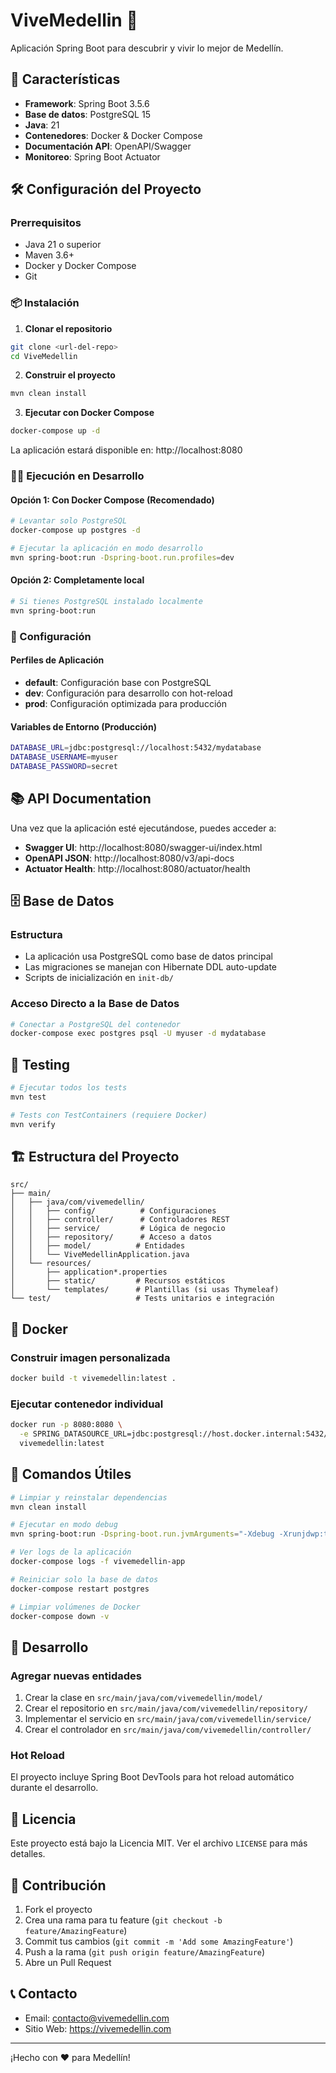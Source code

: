 # ViveMedellin 🌆

Aplicación Spring Boot para descubrir y vivir lo mejor de Medellín.

## 🚀 Características

- **Framework**: Spring Boot 3.5.6
- **Base de datos**: PostgreSQL 15
- **Java**: 21
- **Contenedores**: Docker & Docker Compose
- **Documentación API**: OpenAPI/Swagger
- **Monitoreo**: Spring Boot Actuator

## 🛠️ Configuración del Proyecto

### Prerrequisitos

- Java 21 o superior
- Maven 3.6+
- Docker y Docker Compose
- Git

### 📦 Instalación

1. **Clonar el repositorio**
```bash
git clone <url-del-repo>
cd ViveMedellin
```

2. **Construir el proyecto**
```bash
mvn clean install
```

3. **Ejecutar con Docker Compose**
```bash
docker-compose up -d
```

La aplicación estará disponible en: http://localhost:8080

### 🏃‍♂️ Ejecución en Desarrollo

#### Opción 1: Con Docker Compose (Recomendado)
```bash
# Levantar solo PostgreSQL
docker-compose up postgres -d

# Ejecutar la aplicación en modo desarrollo
mvn spring-boot:run -Dspring-boot.run.profiles=dev
```

#### Opción 2: Completamente local
```bash
# Si tienes PostgreSQL instalado localmente
mvn spring-boot:run
```

### 🔧 Configuración

#### Perfiles de Aplicación

- **default**: Configuración base con PostgreSQL
- **dev**: Configuración para desarrollo con hot-reload
- **prod**: Configuración optimizada para producción

#### Variables de Entorno (Producción)

```bash
DATABASE_URL=jdbc:postgresql://localhost:5432/mydatabase
DATABASE_USERNAME=myuser
DATABASE_PASSWORD=secret
```

## 📚 API Documentation

Una vez que la aplicación esté ejecutándose, puedes acceder a:

- **Swagger UI**: http://localhost:8080/swagger-ui/index.html
- **OpenAPI JSON**: http://localhost:8080/v3/api-docs
- **Actuator Health**: http://localhost:8080/actuator/health

## 🗄️ Base de Datos

### Estructura
- La aplicación usa PostgreSQL como base de datos principal
- Las migraciones se manejan con Hibernate DDL auto-update
- Scripts de inicialización en `init-db/`

### Acceso Directo a la Base de Datos
```bash
# Conectar a PostgreSQL del contenedor
docker-compose exec postgres psql -U myuser -d mydatabase
```

## 🧪 Testing

```bash
# Ejecutar todos los tests
mvn test

# Tests con TestContainers (requiere Docker)
mvn verify
```

## 🏗️ Estructura del Proyecto

```
src/
├── main/
│   ├── java/com/vivemedellin/
│   │   ├── config/          # Configuraciones
│   │   ├── controller/      # Controladores REST
│   │   ├── service/         # Lógica de negocio
│   │   ├── repository/      # Acceso a datos
│   │   ├── model/          # Entidades
│   │   └── ViveMedellinApplication.java
│   └── resources/
│       ├── application*.properties
│       ├── static/         # Recursos estáticos
│       └── templates/      # Plantillas (si usas Thymeleaf)
└── test/                   # Tests unitarios e integración
```

## 🐳 Docker

### Construir imagen personalizada
```bash
docker build -t vivemedellin:latest .
```

### Ejecutar contenedor individual
```bash
docker run -p 8080:8080 \
  -e SPRING_DATASOURCE_URL=jdbc:postgresql://host.docker.internal:5432/mydatabase \
  vivemedellin:latest
```

## 🔄 Comandos Útiles

```bash
# Limpiar y reinstalar dependencias
mvn clean install

# Ejecutar en modo debug
mvn spring-boot:run -Dspring-boot.run.jvmArguments="-Xdebug -Xrunjdwp:transport=dt_socket,server=y,suspend=n,address=5005"

# Ver logs de la aplicación
docker-compose logs -f vivemedellin-app

# Reiniciar solo la base de datos
docker-compose restart postgres

# Limpiar volúmenes de Docker
docker-compose down -v
```

## 🌱 Desarrollo

### Agregar nuevas entidades
1. Crear la clase en `src/main/java/com/vivemedellin/model/`
2. Crear el repositorio en `src/main/java/com/vivemedellin/repository/`
3. Implementar el servicio en `src/main/java/com/vivemedellin/service/`
4. Crear el controlador en `src/main/java/com/vivemedellin/controller/`

### Hot Reload
El proyecto incluye Spring Boot DevTools para hot reload automático durante el desarrollo.

## 📝 Licencia

Este proyecto está bajo la Licencia MIT. Ver el archivo `LICENSE` para más detalles.

## 🤝 Contribución

1. Fork el proyecto
2. Crea una rama para tu feature (`git checkout -b feature/AmazingFeature`)
3. Commit tus cambios (`git commit -m 'Add some AmazingFeature'`)
4. Push a la rama (`git push origin feature/AmazingFeature`)
5. Abre un Pull Request

## 📞 Contacto

- Email: contacto@vivemedellin.com
- Sitio Web: https://vivemedellin.com

---

¡Hecho con ❤️ para Medellín!